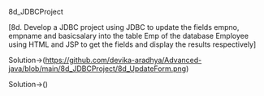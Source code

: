 8d_JDBCProject

[8d. Develop a JDBC project using JDBC to update the fields empno, empname and basicsalary into
the table Emp of the database Employee using HTML and JSP to get the fields and display the
results respectively]


Solution->(https://github.com/devika-aradhya/Advanced-java/blob/main/8d_JDBCProject/8d_UpdateForm.png)


Solution->()
